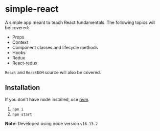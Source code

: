# simple-react
A simple app meant to teach React fundamentals.  The following topics will be covered:

- Props
- Context
- Component classes and lifecycle methods
- Hooks
- Redux
- React-redux

`React` and `ReactDOM` source will also be covered.

## Installation
If you don't have node installed, use [nvm](https://github.com/nvm-sh/nvm).

1. `npm i`
2. `npm start`

**Note:** Developed using node version `v16.13.2`
